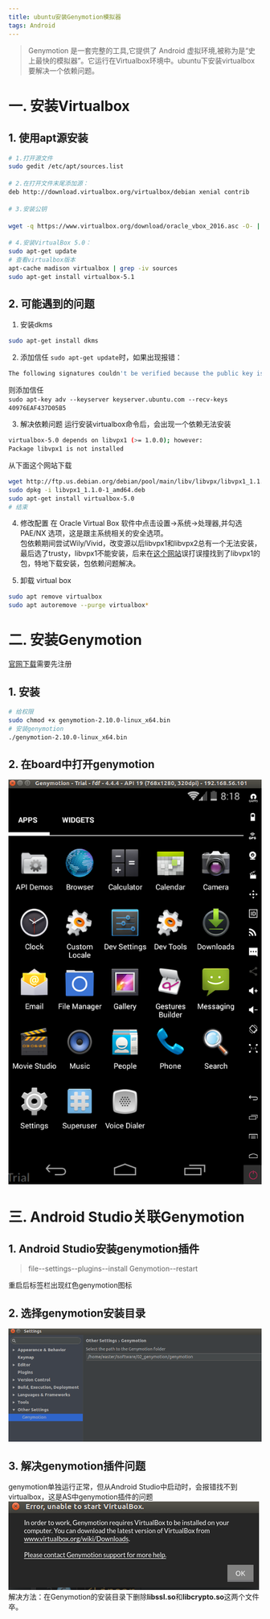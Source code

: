 ```yaml
---
title: ubuntu安装Genymotion模拟器
tags: Android 
---
```


> Genymotion 是一套完整的工具,它提供了 Android 虚拟环境,被称为是“史上最快的模拟器”。它运行在Virtualbox环境中。ubuntu下安装virtualbox要解决一个依赖问题。  

<!--more-->
# 一. 安装Virtualbox
## 1. 使用apt源安装  
```bash
# 1.打开源文件
sudo gedit /etc/apt/sources.list

# 2.在打开文件末尾添加源：
deb http://download.virtualbox.org/virtualbox/debian xenial contrib

# 3.安装公钥

wget -q https://www.virtualbox.org/download/oracle_vbox_2016.asc -O- | sudo apt-key add -

# 4.安装VirtualBox 5.0：
sudo apt-get update
# 查看virtualbox版本
apt-cache madison virtualbox | grep -iv sources
sudo apt-get install virtualbox-5.1

```

## 2. 可能遇到的问题
1. 安装dkms
```bash
sudo apt-get install dkms
```

2. 添加信任
`sudo apt-get update`时，如果出现报错：  
```bash
The following signatures couldn't be verified because the public key is not available: NO_PUBKEY 40976EAF437D05B5
```
则添加信任  
`sudo apt-key adv --keyserver keyserver.ubuntu.com --recv-keys 40976EAF437D05B5`

3. 解决依赖问题
运行安装virtualbox命令后，会出现一个依赖无法安装  
```bash
virtualbox-5.0 depends on libvpx1 (>= 1.0.0); however:
Package libvpx1 is not installed
```
从下面这个网站下载  
```bash
wget http://ftp.us.debian.org/debian/pool/main/libv/libvpx/libvpx1_1.1.0-1_amd64.deb
sudo dpkg -i libvpx1_1.1.0-1_amd64.deb
sudo apt-get install virtualbox-5.0
# 结束
```

4. 修改配置
在 Oracle Virtual Box 软件中点击设置->系统->处理器,并勾选 PAE/NX 选项，这是跟主系统相关的安全选项。  
包依赖期间尝试Wily/Vivid，改变源以后libvpx1和libvpx2总有一个无法安装，最后选了trusty，libvpx1不能安装，后来在[这个网站](ftp.cn.debian.org)误打误撞找到了libvpx1的包，特地下载安装，包依赖问题解决。  

5. 卸载 virtual box

```bash
sudo apt remove virtualbox
sudo apt autoremove --purge virtualbox*
```
# 二. 安装Genymotion

[官网下载](https://www.genymotion.com/#!/auth/signin)需要先注册  
## 1. 安装
```bash
# 给权限
sudo chmod +x genymotion-2.10.0-linux_x64.bin 
# 安装genymotion
./genymotion-2.10.0-linux_x64.bin 
```
## 2. 在board中打开genymotion
![](/assets/img/blog/Android/2017-09-17-genymotion.png)  

# 三. Android Studio关联Genymotion
## 1. Android Studio安装genymotion插件  
> file--settings--plugins--install Genymotion--restart  

重启后标签栏出现红色genymotion图标
## 2. 选择genymotion安装目录
![](/assets/img/blog/Android/2017-09-17-genymotion-path.png)
## 3. 解决genymotion插件问题
genymotion单独运行正常，但从Android Studio中启动时，会报错找不到virtualbox，这是AS中genymotion插件的问题  
![](/assets/img/blog/Android/2017-09-17-genymotion-start-error.png)  
解决方法：在Genymotion的安装目录下删除**libssl.so**和**libcrypto.so**这两个文件  
卒。

